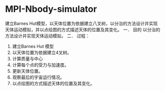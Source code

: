 # MPI-Nbody-simulator
建立Barnes Hut模型，以天体位置为依据建立八叉树，以分治的方法设计并实现天体运动模拟，并以点绘图的方式描述天体的位置及其变化。
一．	目的
以分治的方法设计并实现天体运动模拟。
二．	过程：
1.	建立Barnes Hut 模型
2.	以天体位置为依据建立4叉树。
3.	计算质量与中心
4.	计算每个点的受力与加速度。
5.	更新天体位置。
6.	观察最后的宇宙运行情况。
7.  以点绘图的方式描述天体的位置及其变化。
